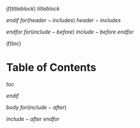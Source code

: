 $if(titleblock)$
$titleblock$

$endif$
$for(header-includes)$
$header-includes$

$endfor$
$for(include-before)$
$include-before$
$endfor$

$if(toc)$
<h1>Table of Contents</h1>

$toc$

$endif$

$body$
$for(include-after)$

$include-after$
$endfor$
